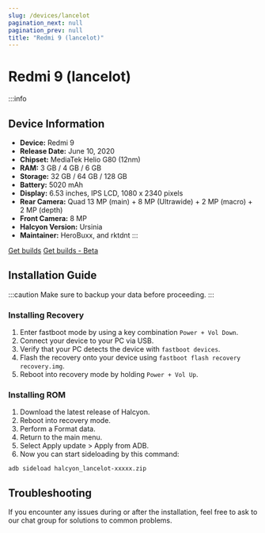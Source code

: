 ```yaml
---
slug: /devices/lancelot
pagination_next: null
pagination_prev: null
title: "Redmi 9 (lancelot)"
---
```


# Redmi 9 (lancelot)
:::info
## Device Information

- **Device:** Redmi 9
- **Release Date:** June 10, 2020
- **Chipset:** 	MediaTek Helio G80 (12nm)
- **RAM:** 3 GB / 4 GB / 6 GB
- **Storage:** 32 GB / 64 GB / 128 GB
- **Battery:** 5020 mAh
- **Display:** 6.53 inches, IPS LCD, 1080 x 2340 pixels 
- **Rear Camera:** Quad 13 MP (main) + 8 MP (Ultrawide) + 2 MP (macro) + 2 MP (depth)
- **Front Camera:** 8 MP
- **Halcyon Version:** Ursinia
- **Maintainer:** HeroBuxx, and rktdnt
:::

<a href="https://www.pling.com/p/2058150/" class="button button--primary">Get builds</a>
<a href="https://www.pling.com/p/1685941/" class="button button--primary">Get builds - Beta</a>

## Installation Guide
:::caution
Make sure to backup your data before proceeding.
:::

### Installing Recovery
1. Enter fastboot mode by using a key combination `Power + Vol Down`.
2. Connect your device to your PC via USB.
4. Verify that your PC detects the device with `fastboot devices`.
5. Flash the recovery onto your device using `fastboot flash recovery recovery.img`.
6. Reboot into recovery mode by holding `Power + Vol Up`.

### Installing ROM
1. Download the latest release of Halcyon.
2. Reboot into recovery mode.
3. Perform a Format data.
4. Return to the main menu.
5. Select Apply update > Apply from ADB.
6. Now you can start sideloading by this command:
```
adb sideload halcyon_lancelot-xxxxx.zip
```

## Troubleshooting

If you encounter any issues during or after the installation, feel free to ask to our chat group for solutions to common problems.